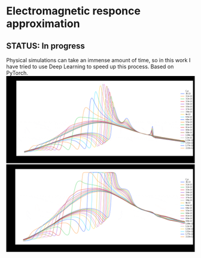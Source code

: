 # Electromagnetic responce approximation
## STATUS: In progress

 Physical simulations can take an immense amount of time, so in this work I have tried to use Deep Learning to speed up this process.
 Based on PyTorch.
 ![](cst.gif)
 ![](torch.gif)
